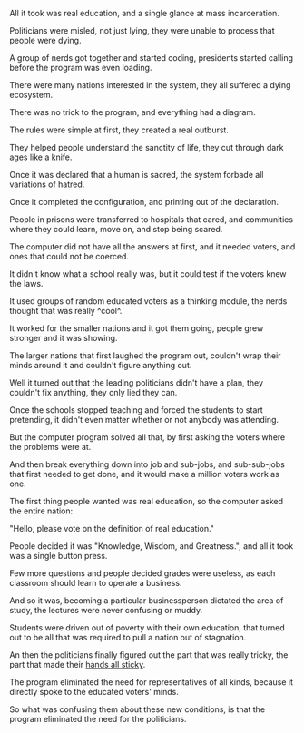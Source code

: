 All it took was real education,
and a single glance at mass incarceration.

Politicians were misled, not just lying,
they were unable to process that people were dying.

A group of nerds got together and started coding,
presidents started calling before the program was even loading.

There were many nations interested in the system,
they all suffered a dying ecosystem.

There was no trick to the program,
and everything had a diagram.

The rules were simple at first,
they created a real outburst.

They helped people understand the sanctity of life,
they cut through dark ages like a knife.

Once it was declared that a human is sacred,
the system forbade all variations of hatred.

Once it completed the configuration,
and printing out of the declaration.

People in prisons were transferred to hospitals that cared,
and communities where they could learn, move on, and stop being scared.

The computer did not have all the answers at first,
and it needed voters, and ones that could not be coerced.

It didn't know what a school really was,
but it could test if the voters knew the laws.

It used groups of random educated voters as a thinking module,
the nerds thought that was really ^cool^.

It worked for the smaller nations and it got them going,
people grew stronger and it was showing.

The larger nations that first laughed the program out,
couldn't wrap their minds around it and couldn't figure anything out.

Well it turned out that the leading politicians didn't have a plan,
they couldn't fix anything, they only lied they can.

Once the schools stopped teaching and forced the students to start pretending,
it didn't even matter whether or not anybody was attending.

But the computer program solved all that,
by first asking the voters where the problems were at.

And then break everything down into job and sub-jobs, and sub-sub-jobs that first needed to get done,
and it would make a million voters work as one.

The first thing people wanted was real education,
so the computer asked the entire nation:

"Hello, please vote on the definition of real education."

People decided it was "Knowledge, Wisdom, and Greatness.",
and all it took was a single button press.

Few more questions and people decided grades were useless,
as each classroom should learn to operate a business.

And so it was, becoming a particular businessperson dictated the area of study,
the lectures were never confusing or muddy.

Students were driven out of poverty with their own education,
that turned out to be all that was required to pull a nation out of stagnation.

An then the politicians finally figured out the part that was really tricky,
the part that made their [hands all sticky][1].

The program eliminated the need for representatives of all kinds,
because it directly spoke to the educated voters' minds.

So what was confusing them about these new conditions,
is that the program eliminated the need for the politicians.




[1]: https://en.wikipedia.org/wiki/List_of_American_state_and_local_politicians_convicted_of_crimes
